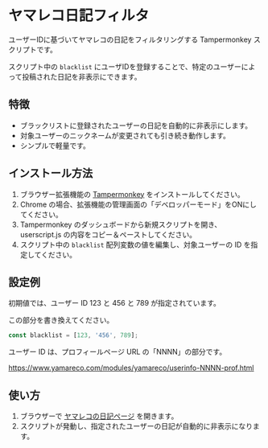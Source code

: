 # ヤマレコ日記フィルタ

ユーザーIDに基づいてヤマレコの日記をフィルタリングする Tampermonkey スクリプトです。

スクリプト中の `blacklist` にユーザIDを登録することで、特定のユーザーによって投稿された日記を非表示にできます。

## 特徴
- ブラックリストに登録されたユーザーの日記を自動的に非表示にします。
- 対象ユーザーのニックネームが変更されても引き続き動作します。
- シンプルで軽量です。

## インストール方法
1. ブラウザー拡張機能の [Tampermonkey](https://www.tampermonkey.net/) をインストールしてください。
2. Chrome の場合、拡張機能の管理画面の「デベロッパーモード」をONにしてください。
3. Tampermonkey のダッシュボードから新規スクリプトを開き、userscript.js の内容をコピー＆ペーストしてください。
4. スクリプト中の `blacklist` 配列変数の値を編集し、対象ユーザーの ID を指定してください。

## 設定例

初期値では、ユーザー ID 123 と 456 と 789 が指定されています。

この部分を書き換えてください。

```javascript
const blacklist = [123, '456', 789];
```

ユーザー ID は、プロフィールページ URL の「NNNN」の部分です。

https://www.yamareco.com/modules/yamareco/userinfo-NNNN-prof.html

## 使い方
1. ブラウザーで [ヤマレコの日記ページ](https://www.yamareco.com/modules/diary/diarylist_summary.php) を開きます。
2. スクリプトが発動し、指定されたユーザーの日記が自動的に非表示になります。
